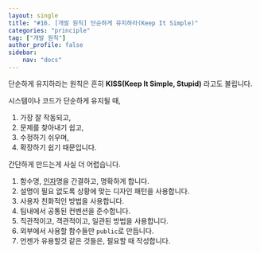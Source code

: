 ```yaml
---
layout: single
title: "#16. [개발 원칙] 단순하게 유지하라(Keep It Simple)"
categories: "principle"
tag: ["개발 원칙"]
author_profile: false
sidebar: 
    nav: "docs"
---
```


단순하게 유지하라는 원칙은 흔히 **KISS(Keep It Simple, Stupid)** 라고도 불립니다.

시스템이나 코드가 단순하게 유지될 때,

1. 가장 잘 작동되고,
2. 문제를 찾아내기 쉽고,
3. 수정하기 쉬우며,
4. 확장하기 쉽기 때문입니다.

간단하게 만드는게 사실 더 어렵습니다.

1. 함수명, [인자](https://tango1202.github.io/classic-cpp-guide/classic-cpp-guide-function/#%EC%9D%B8%EC%9E%90%EB%A7%A4%EA%B0%9C%EB%B3%80%EC%88%98-parameter)명을 간결하고, 명확하게 합니다.
2. 설명이 필요 없도록 상황에 맞는 디자인 패턴을 사용합니다.
3. 사용자 친화적인 방법을 사용합니다.
4. 팀내에서 공통된 컨벤션을 준수합니다.
5. 직관적이고, 객관적이고, 일관된 방법을 사용합니다.
6. 외부에서 사용할 함수들만 `public`로 만듭니다. 
7. 언젠가 유용할것 같은 것들은, 필요할 때 작성합니다.


